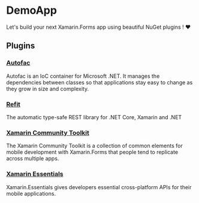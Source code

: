 # DemoApp
Let's build your next Xamarin.Forms app using beautiful NuGet plugins ! ❤

## Plugins

### [Autofac](https://github.com/autofac/Autofac)

Autofac is an IoC container for Microsoft .NET. It manages the dependencies between classes so that applications stay easy to change as they grow in size and complexity.

### [Refit](https://github.com/reactiveui/refit)

The automatic type-safe REST library for .NET Core, Xamarin and .NET

### [Xamarin Community Toolkit](https://github.com/xamarin/XamarinCommunityToolkit)

The Xamarin Community Toolkit is a collection of common elements for mobile development with Xamarin.Forms that people tend to replicate across multiple apps.

### [Xamarin Essentials](https://github.com/xamarin/Essentials)

Xamarin.Essentials gives developers essential cross-platform APIs for their mobile applications.
